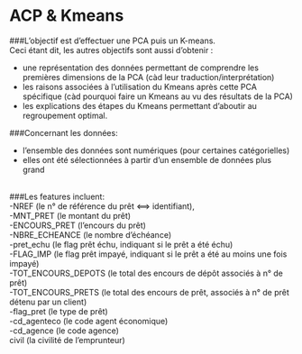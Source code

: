 # ACP & Kmeans

###L’objectif est d’effectuer une PCA puis un K-means.<br>
Ceci étant dit, les autres objectifs sont aussi d’obtenir :<br>
- une représentation des données permettant de comprendre les premières dimensions de la PCA (càd leur traduction/interprétation)<br>
- les raisons associées à l’utilisation du Kmeans après cette PCA spécifique (càd pourquoi faire un Kmeans au vu des résultats de la PCA)<br>
- les explications des étapes du Kmeans permettant d’aboutir au regroupement optimal.


###Concernant les données:<br>
- l’ensemble des données sont numériques (pour certaines catégorielles)<br>
- elles ont été sélectionnées à partir d’un ensemble de données plus grand<br><br>

###Les features incluent:<br>
-NREF (le n° de référence du prêt <==> identifiant),<br>
-MNT_PRET (le montant du prêt)<br>
-ENCOURS_PRET (l’encours du prêt)<br>
-NBRE_ECHEANCE (le nombre d’échéance)<br>
-pret_echu (le flag prêt échu, indiquant si le prêt a été échu)<br>
-FLAG_IMP (le flag prêt impayé, indiquant si le prêt a été au moins une fois impayé)<br>
-TOT_ENCOURS_DEPOTS (le total des encours de dépôt associés à n° de prêt)<br>
-TOT_ENCOURS_PRETS (le total des encours de prêt,  associés à n° de prêt détenu par un client)<br>
-flag_pret       (le type de prêt)<br>
-cd_agenteco     (le code agent économique)<br>
-cd_agence       (le code agence)<br>
civil (la civilité de l’emprunteur)<br>
